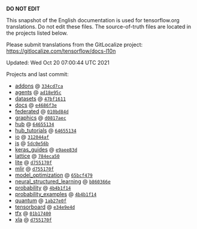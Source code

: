 __DO NOT EDIT__

This snapshot of the English documentation is used for tensorflow.org
translations. Do not edit these files. The source-of-truth files are located in
the projects listed below.

Please submit translations from the GitLocalize project: https://gitlocalize.com/tensorflow/docs-l10n

Updated: Wed Oct 20 07:00:44 UTC 2021

Projects and last commit:

- [addons](https://github.com/tensorflow/addons/tree/master/docs) @ <a href='https://github.com/tensorflow/addons/commit/334cd7ca8fb944aab38164a13d7d2203d7c39605'><code>334cd7ca</code></a>
- [agents](https://github.com/tensorflow/agents/tree/master/docs) @ <a href='https://github.com/tensorflow/agents/commit/ad18e95cfd95e4e76b771aeafa653f70c5080a29'><code>ad18e95c</code></a>
- [datasets](https://github.com/tensorflow/datasets/tree/master/docs) @ <a href='https://github.com/tensorflow/datasets/commit/47bf1611ecfb4bcb8f211f82b648ca58b356bdd2'><code>47bf1611</code></a>
- [docs](https://github.com/tensorflow/docs/tree/master/site/en) @ <a href='https://github.com/tensorflow/docs/commit/e4686f3ea594206ea46e509f4abb7d32698b6584'><code>e4686f3e</code></a>
- [federated](https://github.com/tensorflow/federated/tree/main/docs) @ <a href='https://github.com/tensorflow/federated/commit/010bd84dea174cf86bef85897b2f8942bda94eb5'><code>010bd84d</code></a>
- [graphics](https://github.com/tensorflow/graphics/tree/master/tensorflow_graphics/g3doc) @ <a href='https://github.com/tensorflow/graphics/commit/d0817aec7dee35635814e925a59d83955459d93c'><code>d0817aec</code></a>
- [hub](https://github.com/tensorflow/hub/tree/master/docs) @ <a href='https://github.com/tensorflow/hub/commit/64655134a993f390ff01f3611ac5adb7ba18a3b0'><code>64655134</code></a>
- [hub_tutorials](https://github.com/tensorflow/hub/tree/master/examples/colab) @ <a href='https://github.com/tensorflow/hub/commit/64655134a993f390ff01f3611ac5adb7ba18a3b0'><code>64655134</code></a>
- [io](https://github.com/tensorflow/io/tree/master/docs) @ <a href='https://github.com/tensorflow/io/commit/312044afd12f49c9203507d9c7e3ad222b0af06b'><code>312044af</code></a>
- [js](https://github.com/tensorflow/tfjs-website/tree/master/docs) @ <a href='https://github.com/tensorflow/tfjs-website/commit/5dc0e56b49ce2138479de36c315ca0e81671ff94'><code>5dc0e56b</code></a>
- [keras_guides](https://github.com/tensorflow/docs/tree/snapshot-keras/site/en/guide/keras) @ <a href='https://github.com/tensorflow/docs/commit/e9aee83d8d1070b02d151d8459323af578dcfcc6'><code>e9aee83d</code></a>
- [lattice](https://github.com/tensorflow/lattice/tree/master/docs) @ <a href='https://github.com/tensorflow/lattice/commit/784eca50cbdfedf39f183cc7d298c9fe376b69c0'><code>784eca50</code></a>
- [lite](https://github.com/tensorflow/tensorflow/tree/master/tensorflow/lite/g3doc) @ <a href='https://github.com/tensorflow/tensorflow/commit/d755170f3c9291f9d127cf127d8afea9d27b1c10'><code>d755170f</code></a>
- [mlir](https://github.com/tensorflow/tensorflow/tree/master/tensorflow/compiler/mlir/g3doc) @ <a href='https://github.com/tensorflow/tensorflow/commit/d755170f3c9291f9d127cf127d8afea9d27b1c10'><code>d755170f</code></a>
- [model_optimization](https://github.com/tensorflow/model-optimization/tree/master/tensorflow_model_optimization/g3doc) @ <a href='https://github.com/tensorflow/model-optimization/commit/65bcf4792747311199ce616b1d3cb9e380e0dcba'><code>65bcf479</code></a>
- [neural_structured_learning](https://github.com/tensorflow/neural-structured-learning/tree/master/g3doc) @ <a href='https://github.com/tensorflow/neural-structured-learning/commit/b860366ecdb5570d59945c48eedf497b506cde9a'><code>b860366e</code></a>
- [probability](https://github.com/tensorflow/probability/tree/main/tensorflow_probability/g3doc) @ <a href='https://github.com/tensorflow/probability/commit/4b4b1f14b1c96138b9ea5b2f94fa27b526ac73fe'><code>4b4b1f14</code></a>
- [probability_examples](https://github.com/tensorflow/probability/tree/main/tensorflow_probability/examples/jupyter_notebooks) @ <a href='https://github.com/tensorflow/probability/commit/4b4b1f14b1c96138b9ea5b2f94fa27b526ac73fe'><code>4b4b1f14</code></a>
- [quantum](https://github.com/tensorflow/quantum/tree/master/docs) @ <a href='https://github.com/tensorflow/quantum/commit/1ab27e0f3ef0542b2fa8f0ed704860feaee1d53d'><code>1ab27e0f</code></a>
- [tensorboard](https://github.com/tensorflow/tensorboard/tree/master/docs) @ <a href='https://github.com/tensorflow/tensorboard/commit/e34e9e4d0e43fbff5c15b961694d6c98c46f3756'><code>e34e9e4d</code></a>
- [tfx](https://github.com/tensorflow/tfx/tree/master/docs) @ <a href='https://github.com/tensorflow/tfx/commit/01b17400b27f53af4ae9a607f77abdca37b7d396'><code>01b17400</code></a>
- [xla](https://github.com/tensorflow/tensorflow/tree/master/tensorflow/compiler/xla/g3doc) @ <a href='https://github.com/tensorflow/tensorflow/commit/d755170f3c9291f9d127cf127d8afea9d27b1c10'><code>d755170f</code></a>


